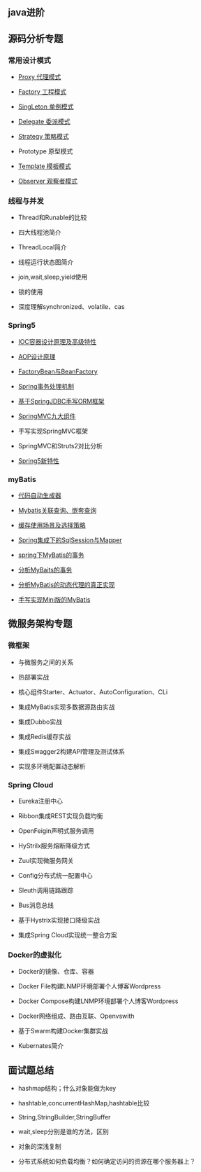 ## java进阶

## 源码分析专题

### 常用设计模式

* [Proxy 代理模式](https://github.com/DespairYoke/java-advance/tree/master/design-pattern/proxy)

* [Factory 工程模式](https://github.com/DespairYoke/java-advance/blob/master/design-pattern/factory/README.md)

* [SingLeton 单例模式](./design-pattern/signle/README.md)

* [Delegate 委派模式](https://github.com/DespairYoke/java-advance/tree/master/design-pattern/delegate)

* [Strategy 策略模式](./design-pattern/strategy/README.md)

* Prototype 原型模式

* [Template 模板模式](./design-pattern/template/README.md)

* [Observer 观察者模式](./design-pattern/observer/README.md)

### 线程与并发

* Thread和Runable的比较

* 四大线程池简介

* ThreadLocal简介

* 线程运行状态图简介

* join,wait,sleep,yield使用

* 锁的使用

* 深度理解synchronized、volatile、cas
### Spring5

* [IOC容器设计原理及高级特性](./ioc.md)

* [AOP设计原理](https://blog.csdn.net/luanlouis/article/details/51155821)

* [FactoryBean与BeanFactory](https://github.com/DespairYoke/java-advance/blob/master/spring5/FactoryBeanAndBeanFactory/README.md)

* [Spring事务处理机制](https://github.com/DespairYoke/java-advance/blob/master/spring5/spring-transaction/README.md)

* [基于SpringJDBC手写ORM框架](https://github.com/DespairYoke/java-advance/blob/master/spring5/making-myorm/README.md)

* [SpringMVC九大组件](./spring5/springMVC-component.md)

* 手写实现SpringMVC框架

* SpringMVC和Struts2对比分析

* [Spring5新特性](./spring5/spring5-feature.md)

### myBatis

* [代码自动生成器](./mybatis/mybatis-generator/README.md)

* [Mybatis关联查询、嵌套查询](./mybatis/mybatis-link-query/README.md)

* [缓存使用场景及选择策略](./mybatis/mybatis-cache/README.md)

* [Spring集成下的SqlSession与Mapper](./mybatis/spring-mybatis/README.md)

* [spring下MyBatis的事务](./mybatis/mybatis-transaction-manager/README.md)

* [分析MyBaits的事务](./mybatis/mybatis-transaction-analysis/README.md)

* [分析MyBatis的动态代理的真正实现](./mybatis/mybatis-proxy/README.md)

* [手写实现Mini版的MyBatis](https://github.com/DespairYoke/java-advance/blob/master/spring5/making-myorm/README.md)

## 微服务架构专题

### 微框架

* 与微服务之间的关系

* 热部署实战

* 核心组件Starter、Actuator、AutoConfiguration、CLi

* 集成MyBatis实现多数据源路由实战

* 集成Dubbo实战

* 集成Redis缓存实战

* 集成Swagger2构建API管理及测试体系

* 实现多环境配置动态解析

### Spring Cloud

* Eureka注册中心

* Ribbon集成REST实现负载均衡

* OpenFeigin声明式服务调用

* HyStrilx服务熔断降级方式

* Zuul实现微服务网关

* Config分布式统一配置中心

* Sleuth调用链路跟踪

* Bus消息总线

* 基于Hystrix实现接口降级实战

* 集成Spring Cloud实现统一整合方案

### Docker的虚拟化

* Docker的镜像、仓库、容器

* Docker File构建LNMP环境部署个人博客Wordpress

* Docker Compose构建LNMP环境部署个人博客Wordpress

* Docker网络组成、路由互联、Openvswith

* 基于Swarm构建Docker集群实战

* Kubernates简介

## 面试题总结

* hashmap结构；什么对象能做为key

* hashtable,concurrentHashMap,hashtable比较

* String,StringBuilder,StringBuffer

* wait,sleep分别是谁的方法，区别
  


* 对象的深浅复制

* 分布式系统如何负载均衡？如何确定访问的资源在哪个服务器上？


